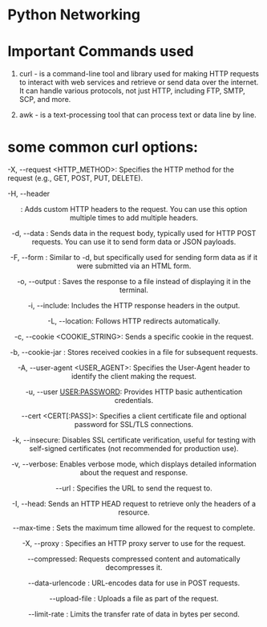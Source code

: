# Python Networking

# Important Commands used
1. curl - is a command-line tool and library used for making HTTP requests to interact with web services and retrieve or send data over the internet. It can handle various protocols, not just HTTP, including FTP, SMTP, SCP, and more.

2. awk - is a text-processing tool that can process text or data line by line.

# some common curl options:

-X, --request <HTTP_METHOD>: Specifies the HTTP method for the request (e.g., GET, POST, PUT, DELETE).

-H, --header <HEADER>: Adds custom HTTP headers to the request. You can use this option multiple times to add multiple headers.

-d, --data <DATA>: Sends data in the request body, typically used for HTTP POST requests. You can use it to send form data or JSON payloads.

-F, --form <DATA>: Similar to -d, but specifically used for sending form data as if it were submitted via an HTML form.

-o, --output <FILE>: Saves the response to a file instead of displaying it in the terminal.

-i, --include: Includes the HTTP response headers in the output.

-L, --location: Follows HTTP redirects automatically.

-c, --cookie <COOKIE_STRING>: Sends a specific cookie in the request.

-b, --cookie-jar <FILE>: Stores received cookies in a file for subsequent requests.

-A, --user-agent <USER_AGENT>: Specifies the User-Agent header to identify the client making the request.

-u, --user <USER:PASSWORD>: Provides HTTP basic authentication credentials.

--cert <CERT[:PASS]>: Specifies a client certificate file and optional password for SSL/TLS connections.

-k, --insecure: Disables SSL certificate verification, useful for testing with self-signed certificates (not recommended for production use).

-v, --verbose: Enables verbose mode, which displays detailed information about the request and response.

--url <URL>: Specifies the URL to send the request to.

-I, --head: Sends an HTTP HEAD request to retrieve only the headers of a resource.

--max-time <SECONDS>: Sets the maximum time allowed for the request to complete.

-X, --proxy <PROXY>: Specifies an HTTP proxy server to use for the request.

--compressed: Requests compressed content and automatically decompresses it.

--data-urlencode <DATA>: URL-encodes data for use in POST requests.

--upload-file <FILE>: Uploads a file as part of the request.

--limit-rate <RATE>: Limits the transfer rate of data in bytes per second.

